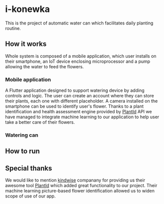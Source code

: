 # i-konewka

This is the project of automatic water can which facilitates daily planting routine.

## How it works

Whole system is composed of a mobile application, which user installs on their smartphone,
an IoT device enclosing microprocessor and a pump allowing the water to feed the flowers.

### Mobile application

A Flutter application designed to support watering device by adding controls and logic.
The user can create an account where they can store their plants, each one with different
placeholder. A camera installed on the smartphone can be used to identify user's flower.
Thanks to a plant identification and health assessment engine provided by [PlantId](https://plant.id/) API
we have managed to integrate machine learning to our application to help user take a better care of their flowers.

### Watering can




## How to run

## Special thanks

We would like to mention [kindwise](https://www.kindwise.com/) companany for providing us
their awesome tool [PlantId](https://plant.id/) which added great functionality to our project.
Their machine learning picture-based flower identification allowed us to widen scope of use of our app.